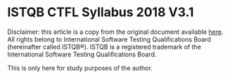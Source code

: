 # ISTQB CTFL Syllabus 2018 V3.1

Disclaimer: this article is a copy from the original document available [here](https://www.istqb.org/downloads/send/2-foundation-level-documents/281-istqb-ctfl-syllabus-2018-v3-1.html).  
All rights belong to International Software Testing Qualifications Board \(hereinafter called ISTQB®\). ISTQB is a registered trademark of the International Software Testing Qualifications Board.

This is only here for study purposes of the author.

